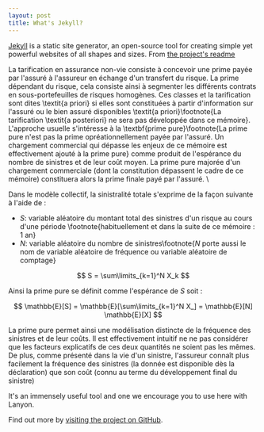 ```yaml
---
layout: post
title: What's Jekyll?
---
```

<script type="text/javascript" src="http://cdn.mathjax.org/mathjax/latest/MathJax.js?config=TeX-AMS-MML_HTMLorMML"></script>

[Jekyll](http://jekyllrb.com) is a static site generator, an open-source tool for creating simple yet powerful websites of all shapes and sizes. From [the project's readme](https://github.com/mojombo/jekyll/blob/master/README.markdown)

La tarification en assurance non-vie consiste à concevoir une prime payée par l'assuré à l'assureur en échange d'un transfert du risque. La prime dépendant du risque, cela consiste ainsi à segmenter les différents contrats en sous-portefeuilles de risques homogènes. Ces classes et la tarification sont dites \textit{a priori} si elles sont constituées à partir d'information sur l'assuré ou le bien assuré disponibles \textit{a priori}\footnote{La tarification \textit{a posteriori} ne sera pas développée dans ce mémoire}. L'approche usuelle s'intéresse à la \textbf{prime pure}\footnote{La prime pure n'est pas la prime opréationnellement payée par l'assuré. Un chargement commercial qui dépasse les enjeux de ce mémoire est effectivement ajouté à la prime pure} comme produit de l'espérance du nombre de sinistres et de leur coût moyen. La prime pure majorée d'un chargement commerciale (dont la constitution dépassent le cadre de ce mémoire) constituera alors la prime finale payé par l'assuré. \\

Dans le modèle collectif, la sinistralité totale s'exprime de la façon suivante à l'aide de :

- $S$: variable aléatoire du montant total des sinistres d'un risque au
cours d'une période \footnote{habituellement et dans la suite de ce mémoire : 1 an}
- $N$: variable aléatoire du nombre de sinistres\footnote{$N$ porte aussi le nom de variable aléatoire de fréquence ou variable aléatoire de comptage}


$$
S = \sum\limits_{k=1}^N X_k
$$

Ainsi la prime pure se définit comme l'espérance de $S$ soit : 

$$
\mathbb{E}[S] = \mathbb{E}[\sum\limits_{k=1}^N X_] = \mathbb{E}[N] \mathbb{E}[X]
$$

La prime pure permet ainsi une modélisation distincte de la fréquence des sinistres et de leur coûts. Il est effectivement intuitif ne ne pas considérer que les facteurs explicatifs de ces deux quantités ne soient pas les mêmes. De plus, comme présenté dans la vie d'un sinistre, l'assureur connaît plus facilement la fréquence des sinistres (la donnée est disponible dès la déclaration) que son coût (connu au terme du développement final du sinistre)

It's an immensely useful tool and one we encourage you to use here with Lanyon.

Find out more by [visiting the project on GitHub](https://github.com/mojombo/jekyll).

